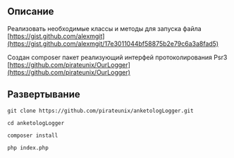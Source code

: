 ## Описание
Реализовать необходимые классы и методы для запуска файла [https://gist.github.com/alexmgit](https://gist.github.com/alexmgit/17e3011044bf58875b2e79c6a3a8fad5)

Создан composer пакет реализующий интерфей протоколирования Psr3 [https://github.com/pirateunix/OurLogger](https://github.com/pirateunix/OurLogger)

## Развертывание

```git clone https://github.com/pirateunix/anketologLogger.git```

```cd anketologLogger```

```composer install```

```php index.php```
